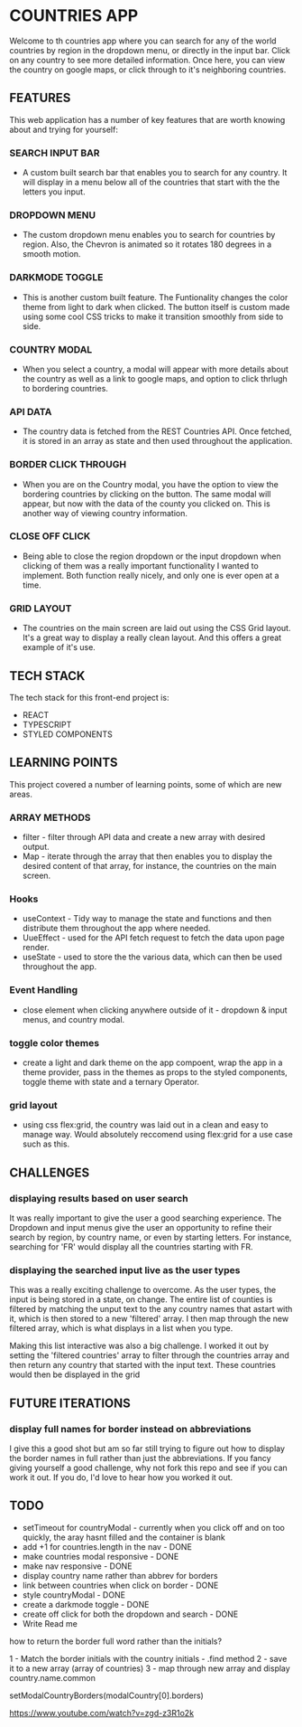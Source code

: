 # COUNTRIES APP

Welcome to th countries app where you can search for any of the world countries by region in the dropdown menu, or directly in the input bar. Click on any country to see more detailed information. Once here, you can view the country on google maps, or click through to it's neighboring countries.

## FEATURES

This web application has a number of key features that are worth knowing about and trying for yourself:

### SEARCH INPUT BAR
- A custom built search bar that enables you to search for any country. It will display in a menu below all of the countries that start with the the letters you input. 

### DROPDOWN MENU
- The custom dropdown menu enables you to search for countries by region. Also, the Chevron is animated so it rotates 180 degrees in a smooth motion.

### DARKMODE TOGGLE
- This is another custom built feature. The Funtionality changes the color theme from light to dark when clicked. The button itself is custom made using some cool CSS tricks to make it transition smoothly from side to side.

### COUNTRY MODAL
- When you select a country, a modal will appear with more details about the country as well as a link to google maps, and option to click thrlugh to bordering countries.

### API DATA
- The country data is fetched from the REST Countries API. Once fetched, it is stored in an array as state and then used throughout the application.

### BORDER CLICK THROUGH
- When you are on the Country modal, you have the option to view the bordering countries by clicking on the button. The same modal will appear, but now with the data of the county you clicked on. This is another way of viewing country information.

### CLOSE OFF CLICK
- Being able to close the region dropdown or the input dropdown when clicking of them was a really important functionality I wanted to implement. Both function really nicely, and only one is ever open at a time.
### GRID LAYOUT
- The countries on the main screen are laid out using the CSS Grid layout. It's a great way to display a really clean layout. And this offers a great example of it's use.

## TECH STACK

The tech stack for this front-end project is:

- REACT
- TYPESCRIPT
- STYLED COMPONENTS


## LEARNING POINTS

This project covered a number of learning points, some of which are new areas.

### ARRAY METHODS
  - filter - filter through API data and create a new array with desired output.
  - Map - iterate through the array that then enables you to display the desired content of that array, for instance, the countries on the main screen.
  

### Hooks
- useContext - Tidy way to manage the state and functions and then distribute them throughout the app where needed.
- UueEffect - used for the API fetch request to fetch the data upon page render. 
- useState - used to store the the various data, which can then be used throughout the app.

### Event Handling
- close element when clicking anywhere outside of it - dropdown & input menus, and country modal.

### toggle color themes 
- create a light and dark theme on the app compoent, wrap the app in a theme provider, pass in the themes as props to the styled components, toggle theme with state and a ternary Operator.

### grid layout
- using css flex:grid, the country was laid out in a clean and easy to manage way. Would absolutely reccomend using flex:grid for a use case such as this.


## CHALLENGES

### displaying results based on user search
It was really important to give the user a good searching experience. The Dropdown and input menus give the user an opportunity to refine their search by region, by country name, or even by starting letters. For instance, searching for 'FR' would display all the countries starting with FR. 

### displaying the searched input live as the user types
This was a really exciting challenge to overcome. As the user types, the input is being stored in a state, on change. The entire list of counties is filtered by matching the unput text to the any country names that astart with it, which is then stored to a new 'filtered' array. I then map through the new filtered array, which is what displays in a list when you type. 

Making this list interactive was also a big challenge. I worked it out by setting the 'filtered countries' array to filter through the countries array and then return any country that started with the input text. These countries would then be displayed in the grid


## FUTURE ITERATIONS

### display full names for border instead on abbreviations 
I give this a good shot but am so far still trying to figure out how to display the border names in full rather than just the abbreviations. If you fancy giving yourself a good challenge, why not fork this repo and see if you can work it out. If you do, I'd love to hear how you worked it out.


## TODO

- setTimeout for countryModal - currently when you click off and on too quickly, the aray hasnt filled and the container is blank
- add +1 for countries.length in the nav - DONE
- make countries modal responsive - DONE
- make nav responsive - DONE
- display country name rather than abbrev for borders
- link between countries when click on border - DONE
- style countryModal - DONE
- create a darkmode toggle - DONE
- create off click for both the dropdown and search - DONE
- Write Read me

how to return the border full word rather than the initials?

1 - Match the border initials with the country initials - .find method
2 - save it to a new array (array of countries)
3 - map through new array and display country.name.common

setModalCountryBorders(modalCountry[0].borders)

https://www.youtube.com/watch?v=zgd-z3R1o2k

